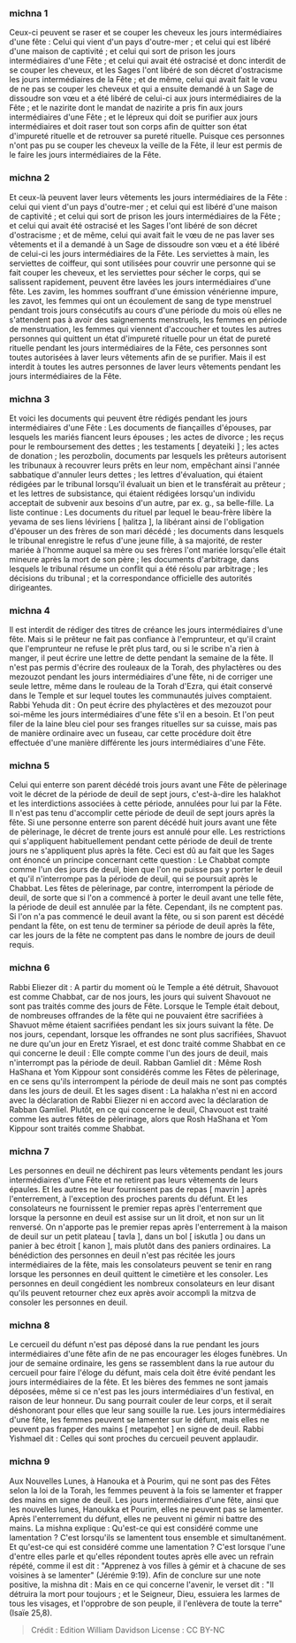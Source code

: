 
### michna 1
Ceux-ci peuvent se raser et se couper les cheveux les jours intermédiaires d'une fête : Celui qui vient d'un pays d'outre-mer ; et celui qui est libéré d'une maison de captivité ; et celui qui sort de prison les jours intermédiaires d'une Fête ; et celui qui avait été ostracisé et donc interdit de se couper les cheveux, et les Sages l'ont libéré de son décret d'ostracisme les jours intermédiaires de la Fête ; et de même, celui qui avait fait le vœu de ne pas se couper les cheveux et qui a ensuite demandé à un Sage de dissoudre son vœu et a été libéré de celui-ci aux jours intermédiaires de la Fête ; et le nazirite dont le mandat de nazirite a pris fin aux jours intermédiaires d'une Fête ; et le lépreux qui doit se purifier aux jours intermédiaires et doit raser tout son corps afin de quitter son état d'impureté rituelle et de retrouver sa pureté rituelle. Puisque ces personnes n'ont pas pu se couper les cheveux la veille de la Fête, il leur est permis de le faire les jours intermédiaires de la Fête.

### michna 2
Et ceux-là peuvent laver leurs vêtements les jours intermédiaires de la Fête : celui qui vient d'un pays d'outre-mer ; et celui qui est libéré d'une maison de captivité ; et celui qui sort de prison les jours intermédiaires de la Fête ; et celui qui avait été ostracisé et les Sages l'ont libéré de son décret d'ostracisme ; et de même, celui qui avait fait le vœu de ne pas laver ses vêtements et il a demandé à un Sage de dissoudre son vœu et a été libéré de celui-ci les jours intermédiaires de la Fête. Les serviettes à main, les serviettes de coiffeur, qui sont utilisées pour couvrir une personne qui se fait couper les cheveux, et les serviettes pour sécher le corps, qui se salissent rapidement, peuvent être lavées les jours intermédiaires d'une fête. Les zavim, les hommes souffrant d'une émission vénérienne impure, les zavot, les femmes qui ont un écoulement de sang de type menstruel pendant trois jours consécutifs au cours d'une période du mois où elles ne s'attendent pas à avoir des saignements menstruels, les femmes en période de menstruation, les femmes qui viennent d'accoucher et toutes les autres personnes qui quittent un état d'impureté rituelle pour un état de pureté rituelle pendant les jours intermédiaires de la Fête, ces personnes sont toutes autorisées à laver leurs vêtements afin de se purifier. Mais il est interdit à toutes les autres personnes de laver leurs vêtements pendant les jours intermédiaires de la Fête.

### michna 3
Et voici les documents qui peuvent être rédigés pendant les jours intermédiaires d'une Fête : Les documents de fiançailles d'épouses, par lesquels les mariés fiancent leurs épouses ; les actes de divorce ; les reçus pour le remboursement des dettes ; les testaments [ deyateiki ] ; les actes de donation ; les perozbolin, documents par lesquels les prêteurs autorisent les tribunaux à recouvrer leurs prêts en leur nom, empêchant ainsi l'année sabbatique d'annuler leurs dettes ; les lettres d'évaluation, qui étaient rédigées par le tribunal lorsqu'il évaluait un bien et le transférait au prêteur ; et les lettres de subsistance, qui étaient rédigées lorsqu'un individu acceptait de subvenir aux besoins d'un autre, par ex. g., sa belle-fille. La liste continue : Les documents du rituel par lequel le beau-frère libère la yevama de ses liens léviriens [ ḥalitza ], la libérant ainsi de l'obligation d'épouser un des frères de son mari décédé ; les documents dans lesquels le tribunal enregistre le refus d'une jeune fille, à sa majorité, de rester mariée à l'homme auquel sa mère ou ses frères l'ont mariée lorsqu'elle était mineure après la mort de son père ; les documents d'arbitrage, dans lesquels le tribunal résume un conflit qui a été résolu par arbitrage ; les décisions du tribunal ; et la correspondance officielle des autorités dirigeantes.

### michna 4
Il est interdit de rédiger des titres de créance les jours intermédiaires d'une fête. Mais si le prêteur ne fait pas confiance à l'emprunteur, et qu'il craint que l'emprunteur ne refuse le prêt plus tard, ou si le scribe n'a rien à manger, il peut écrire une lettre de dette pendant la semaine de la fête. Il n'est pas permis d'écrire des rouleaux de la Torah, des phylactères ou des mezouzot pendant les jours intermédiaires d'une fête, ni de corriger une seule lettre, même dans le rouleau de la Torah d'Ezra, qui était conservé dans le Temple et sur lequel toutes les communautés juives comptaient. Rabbi Yehuda dit : On peut écrire des phylactères et des mezouzot pour soi-même les jours intermédiaires d'une fête s'il en a besoin. Et l'on peut filer de la laine bleu ciel pour ses franges rituelles sur sa cuisse, mais pas de manière ordinaire avec un fuseau, car cette procédure doit être effectuée d'une manière différente les jours intermédiaires d'une Fête.

### michna 5
Celui qui enterre son parent décédé trois jours avant une Fête de pèlerinage voit le décret de la période de deuil de sept jours, c'est-à-dire les halakhot et les interdictions associées à cette période, annulées pour lui par la Fête. Il n'est pas tenu d'accomplir cette période de deuil de sept jours après la fête. Si une personne enterre son parent décédé huit jours avant une fête de pèlerinage, le décret de trente jours est annulé pour elle. Les restrictions qui s'appliquent habituellement pendant cette période de deuil de trente jours ne s'appliquent plus après la fête. Ceci est dû au fait que les Sages ont énoncé un principe concernant cette question : Le Chabbat compte comme l'un des jours de deuil, bien que l'on ne puisse pas y porter le deuil et qu'il n'interrompe pas la période de deuil, qui se poursuit après le Chabbat. Les fêtes de pèlerinage, par contre, interrompent la période de deuil, de sorte que si l'on a commencé à porter le deuil avant une telle fête, la période de deuil est annulée par la fête. Cependant, ils ne comptent pas. Si l'on n'a pas commencé le deuil avant la fête, ou si son parent est décédé pendant la fête, on est tenu de terminer sa période de deuil après la fête, car les jours de la fête ne comptent pas dans le nombre de jours de deuil requis.

### michna 6
Rabbi Eliezer dit : A partir du moment où le Temple a été détruit, Shavouot est comme Chabbat, car de nos jours, les jours qui suivent Shavouot ne sont pas traités comme des jours de Fête. Lorsque le Temple était debout, de nombreuses offrandes de la fête qui ne pouvaient être sacrifiées à Shavuot même étaient sacrifiées pendant les six jours suivant la fête. De nos jours, cependant, lorsque les offrandes ne sont plus sacrifiées, Shavuot ne dure qu'un jour en Eretz Yisrael, et est donc traité comme Shabbat en ce qui concerne le deuil : Elle compte comme l'un des jours de deuil, mais n'interrompt pas la période de deuil. Rabban Gamliel dit : Même Rosh HaShana et Yom Kippour sont considérés comme les Fêtes de pèlerinage, en ce sens qu'ils interrompent la période de deuil mais ne sont pas comptés dans les jours de deuil. Et les sages disent : La halakha n'est ni en accord avec la déclaration de Rabbi Eliezer ni en accord avec la déclaration de Rabban Gamliel. Plutôt, en ce qui concerne le deuil, Chavouot est traité comme les autres fêtes de pèlerinage, alors que Rosh HaShana et Yom Kippour sont traités comme Shabbat.

### michna 7
Les personnes en deuil ne déchirent pas leurs vêtements pendant les jours intermédiaires d'une Fête et ne retirent pas leurs vêtements de leurs épaules. Et les autres ne leur fournissent pas de repas [ mavrin ] après l'enterrement, à l'exception des proches parents du défunt. Et les consolateurs ne fournissent le premier repas après l'enterrement que lorsque la personne en deuil est assise sur un lit droit, et non sur un lit renversé. On n'apporte pas le premier repas après l'enterrement à la maison de deuil sur un petit plateau [ tavla ], dans un bol [ iskutla ] ou dans un panier à bec étroit [ kanon ], mais plutôt dans des paniers ordinaires. La bénédiction des personnes en deuil n'est pas récitée les jours intermédiaires de la fête, mais les consolateurs peuvent se tenir en rang lorsque les personnes en deuil quittent le cimetière et les consoler. Les personnes en deuil congédient les nombreux consolateurs en leur disant qu'ils peuvent retourner chez eux après avoir accompli la mitzva de consoler les personnes en deuil.

### michna 8
Le cercueil du défunt n'est pas déposé dans la rue pendant les jours intermédiaires d'une fête afin de ne pas encourager les éloges funèbres. Un jour de semaine ordinaire, les gens se rassemblent dans la rue autour du cercueil pour faire l'éloge du défunt, mais cela doit être évité pendant les jours intermédiaires de la fête. Et les bières des femmes ne sont jamais déposées, même si ce n'est pas les jours intermédiaires d'un festival, en raison de leur honneur. Du sang pourrait couler de leur corps, et il serait déshonorant pour elles que leur sang souille la rue. Les jours intermédiaires d'une fête, les femmes peuvent se lamenter sur le défunt, mais elles ne peuvent pas frapper des mains [ metapeḥot ] en signe de deuil. Rabbi Yishmael dit : Celles qui sont proches du cercueil peuvent applaudir.

### michna 9
Aux Nouvelles Lunes, à Hanouka et à Pourim, qui ne sont pas des Fêtes selon la loi de la Torah, les femmes peuvent à la fois se lamenter et frapper des mains en signe de deuil. Les jours intermédiaires d'une fête, ainsi que les nouvelles lunes, Hanoukka et Pourim, elles ne peuvent pas se lamenter. Après l'enterrement du défunt, elles ne peuvent ni gémir ni battre des mains. La mishna explique : Qu'est-ce qui est considéré comme une lamentation ? C'est lorsqu'ils se lamentent tous ensemble et simultanément. Et qu'est-ce qui est considéré comme une lamentation ? C'est lorsque l'une d'entre elles parle et qu'elles répondent toutes après elle avec un refrain répété, comme il est dit : "Apprenez à vos filles à gémir et à chacune de ses voisines à se lamenter" (Jérémie 9:19). Afin de conclure sur une note positive, la mishna dit : Mais en ce qui concerne l'avenir, le verset dit : "Il détruira la mort pour toujours ; et le Seigneur, Dieu, essuiera les larmes de tous les visages, et l'opprobre de son peuple, il l'enlèvera de toute la terre" (Isaïe 25,8).

>Crédit : Edition William Davidson
>License : CC BY-NC